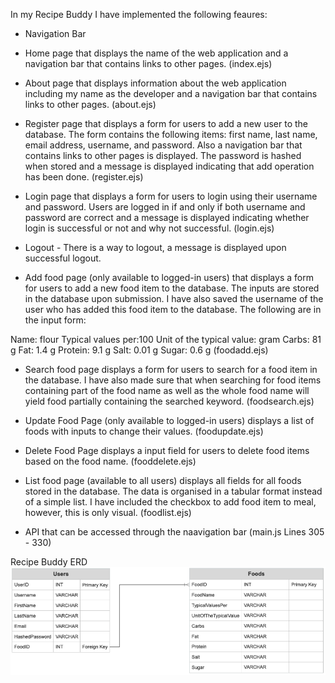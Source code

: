 In my Recipe Buddy I have implemented the following feaures:

- Navigation Bar

- Home page that displays the name of the web application and a navigation bar that contains links to other pages.
(index.ejs)

- About page that displays information about the web application including my name as the developer and a navigation bar that contains links to other pages.
(about.ejs)

- Register page that displays a form for users to add a new user to the database. The form contains the following items: first name, last name, email address, username, and password. Also a navigation bar that contains links to other pages is displayed. The password is hashed when stored and a message is displayed indicating that add operation has been done.
(register.ejs)

- Login page that displays a form for users to login using their username and password. Users are logged in if and only if both username and password are correct and a message is displayed indicating whether login is successful or not and why not successful.
(login.ejs)

- Logout - There is a way to logout, a message is displayed upon successful logout.

- Add food page (only available to logged-in users) that displays a form for users to add a new food item to the database. The inputs are stored in the database upon submission. I have also saved the username of the user who has added this food item to the database. The following are in the input form:

Name: flour
Typical values per:100
Unit of the typical value: gram
Carbs: 81 g
Fat: 1.4 g
Protein: 9.1 g
Salt: 0.01 g
Sugar: 0.6 g
(foodadd.ejs)

- Search food page displays a form for users to search for a food item in the database. I have also made sure that when searching for food items containing part of the food name as well as the whole food name will yield food partially containing the searched keyword.
(foodsearch.ejs)

- Update Food Page (only available to logged-in users) displays a list of foods with inputs to change their values.
(foodupdate.ejs)

- Delete Food Page displays a input field for users to delete food items based on the food name.
(fooddelete.ejs)

- List food page (available to all users) displays all fields for all foods stored in the database. The data is organised in a tabular format instead of a simple list. I have included the checkbox to add food item to meal, however, this is only visual.
(foodlist.ejs)

- API that can be accessed through the naavigation bar
(main.js Lines 305 - 330)

Recipe Buddy ERD
![Alt text](/documentation/ERD.png "Recipe Buddy ERD")